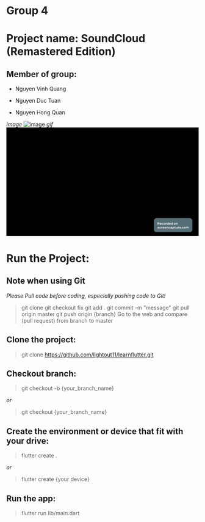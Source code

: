 # Group 4

# Project name: SoundCloud (Remastered Edition)

## Member of group:
* Nguyen Vinh Quang

* Nguyen Duc Tuan

* Nguyen Hong Quan

*image*
![image](https://user-images.githubusercontent.com/62581840/190585967-b3d588fb-f833-4b38-a78f-91b7c8ccfb34.png)
*gif*
![gif](img/www_screencapture_com_2022-9-23_12_33.gif)

# Run the Project:

## Note when using Git
*Please Pull code before coding, especially pushing code to Git!*
> git clone
> git checkout
> fix
> git add .
> git commit -m "message"
> git pull origin master
> git push origin {branch}
> Go to the web and compare (pull request) from branch to master

## Clone the project:
> git clone https://github.com/lightout11/learnflutter.git

## Checkout branch:
> git checkout -b {your_branch_name}

*or*

> git checkout {your_branch_name}

## Create the environment or device that fit with your drive:
> flutter create .

*or*

> flutter create {your device}

## Run the app:
>flutter run lib/main.dart
